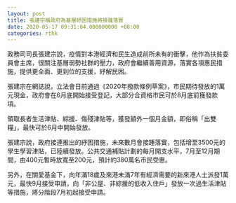 ```yaml
---
layout: post
title: 張建宗稱政府為基層紓困措施將接踵落實
date: 2020-05-17 09:31:04.000000000 +08:00
categories: rthk
---
```


政務司司長張建宗說，疫情對本港經濟和民生造成前所未有的衝擊，他作為扶貧委員會主席，很關注基層弱勢社群的壓力，政府會繼續善用資源，落實各項惠民措施，提供更全面、更到位的支援，紓解民困。

張建宗在網誌說，立法會日前通過《2020年撥款條例草案》，市民期待發放的1萬元現金，政府會在6月底開始接受登記，大部分合資格市民可於8月底前獲發款項。

領取長者生活津貼、綜援、傷殘津貼等，獲發額外一個月金額，即俗稱「出雙糧」，最快可於6月中開始發放。

張建宗說，政府接連推出的紓困措施，未來數月會接踵落實，包括增至3500元的學生學習津貼，已陸續發放。公共交通補貼計劃的每月開支水平，7月至12月期間，由400元暫時放寬至200元，預計約380萬名市民受惠。

另外，在關愛基金下，向年滿18歲及來港未滿7年有經濟需要的新來港人士派發1萬元，最快9月接受申請，向「非公屋、非綜援的低收入住戶」發放一次過生活津貼等措施，將分階段7月初起接受申請。
